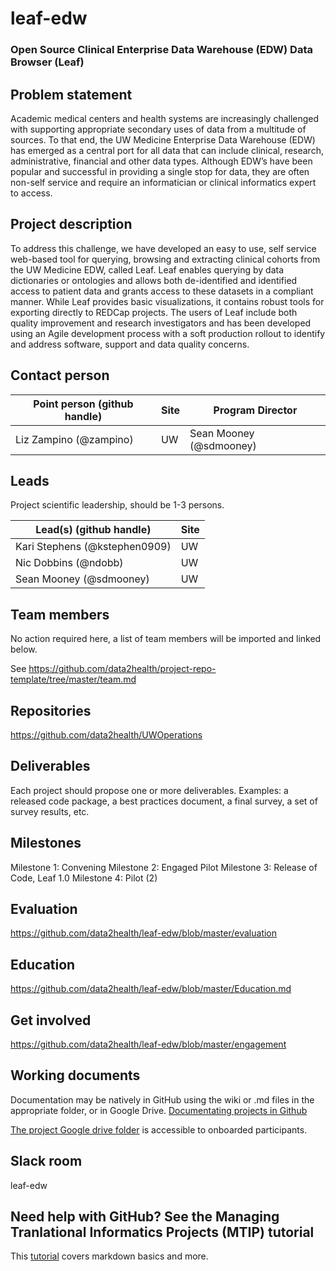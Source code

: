 # leaf-edw

### Open Source Clinical Enterprise Data Warehouse (EDW) Data Browser (Leaf) 

## Problem statement
Academic medical centers and health systems are increasingly challenged with supporting appropriate secondary uses of data from a multitude of sources. To that end, the UW Medicine Enterprise Data Warehouse (EDW) has emerged as a central port for all data that can include clinical, research, administrative, financial and other data types. Although EDW’s have been popular and successful in providing a single stop for data, they are often non-self service and require an informatician or clinical informatics expert to access. 

## Project description

To address this challenge, we have developed an easy to use, self service web-based tool for querying, browsing and extracting clinical cohorts from the UW Medicine EDW, called Leaf.  Leaf enables querying by data dictionaries or ontologies and allows both de-identified and identified access to patient data and grants access to these datasets in a compliant manner. While Leaf provides basic visualizations, it contains robust tools for exporting directly to REDCap projects. The users of Leaf include both quality improvement and research investigators and has been developed using an Agile development process with a soft production rollout to identify and address software, support and data quality concerns. 

## Contact person

Point person (github handle) | Site | Program Director
----------|--------------|---------------
Liz Zampino (@zampino) | UW | Sean Mooney (@sdmooney)

## Leads 

Project scientific leadership, should be 1-3 persons. 

Lead(s) (github handle) | Site
----------|--------------|
Kari Stephens (@kstephen0909) | UW
Nic Dobbins   (@ndobb)        | UW
Sean Mooney   (@sdmooney)     | UW

## Team members 

No action required here, a list of team members will be imported and linked below.

See https://github.com/data2health/project-repo-template/tree/master/team.md

## Repositories

https://github.com/data2health/UWOperations

## Deliverables
Each project should propose one or more deliverables. Examples: a released code package, a best practices document, a final survey, a set of survey results, etc.

## Milestones 
Milestone 1: Convening
Milestone 2: Engaged Pilot
Milestone 3: Release of Code, Leaf 1.0
Milestone 4: Pilot (2)

## Evaluation

https://github.com/data2health/leaf-edw/blob/master/evaluation

## Education
https://github.com/data2health/leaf-edw/blob/master/Education.md


## Get involved
https://github.com/data2health/leaf-edw/blob/master/engagement

## Working documents
Documentation may be natively in GitHub using the wiki or .md files in the appropriate folder, or in Google Drive.
[Documentating projects in Github](https://guides.github.com/features/wikis/)

[The project Google drive folder](https://drive.google.com/drive/u/0/folders/1vLp-H32KTNobiZF2cK82At90S6dVJNUf) is accessible to onboarded participants. 

## Slack room
leaf-edw

## Need help with GitHub? See the Managing Tranlational Informatics Projects (MTIP) tutorial

This [tutorial](https://data2health.github.io/mtip-tutorial/lessons/Lesson5.html) covers markdown basics and more.

